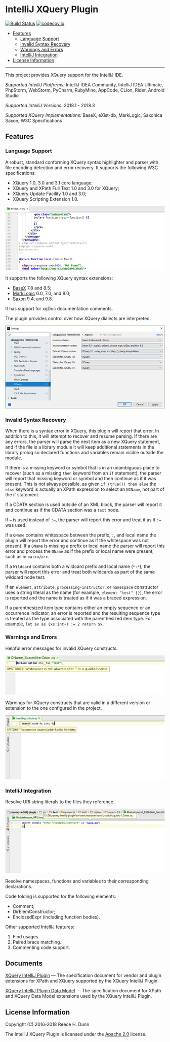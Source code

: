 # IntelliJ XQuery Plugin

[![Build Status](https://travis-ci.org/rhdunn/xquery-intellij-plugin.svg)](https://travis-ci.org/rhdunn/xquery-intellij-plugin)
[![codecov.io](https://codecov.io/github/rhdunn/xquery-intellij-plugin/coverage.svg)](https://codecov.io/github/rhdunn/xquery-intellij-plugin)

- [Features](#features)
  - [Language Support](#language-support)
  - [Invalid Syntax Recovery](#invalid-syntax-recovery)
  - [Warnings and Errors](#warnings-and-errors)
  - [IntelliJ Integration](#intellij-integration)
- [License Information](#license-information)

----------

This project provides XQuery support for the IntelliJ IDE.

_Supported IntelliJ Platforms:_ IntelliJ IDEA Community, IntelliJ IDEA Ultimate,
PhpStorm, WebStorm, PyCharm, RubyMine, AppCode, CLion, Rider, Android Studio

_Supported IntelliJ Versions:_ 2018.1 - 2018.3

_Supported XQuery Implementations:_ BaseX, eXist-db, MarkLogic, Saxonica Saxon,
W3C Specifications

## Features

### Language Support

A robust, standard conforming XQuery syntax highlighter and parser with file encoding
detection and error recovery. It supports the following W3C specifications:

*  XQuery 1.0, 3.0 and 3.1 core language;
*  XQuery and XPath Full Text 1.0 and 3.0 for XQuery;
*  XQuery Update Facility 1.0 and 3.0;
*  XQuery Scripting Extension 1.0.

![Syntax Highlighting](images/syntax-highlighting.png)

It supports the following XQuery syntax extensions:

*  [BaseX](docs/XQuery%20IntelliJ%20Plugin.md#c1-basex-vendor-extensions) 7.8 and 8.5;
*  [MarkLogic](docs/XQuery%20IntelliJ%20Plugin.md#c2-marklogic-vendor-extensions) 6.0, 7.0, and 8.0;
*  [Saxon](docs/XQuery%20IntelliJ%20Plugin.md#c3-saxon-vendor-extensions) 9.4, and 9.8.

It has support for xqDoc documentation comments.

The plugin provides control over how XQuery dialects are interpreted.

![XQuery Settings](images/xquery-settings.png)

### Invalid Syntax Recovery

When there is a syntax error in XQuery, this plugin will report that error. In
addition to this, it will attempt to recover and resume parsing. If there are
any errors, the parser will parse the next item as a new XQuery statement, and
if the file is a library module it will keep additional statements in the library
prolog so declared functions and variables remain visible outside the module.

If there is a missing keyword or symbol that is in an unambiguous place to
recover (such as a missing `then` keyword from an `if` statement), the parser
will report that missing keyword or symbol and then continue as if it was
present. This is not always possible, as given `if (true()) then else` the
`else` keyword is actually an XPath expression to select an `NCName`, not part
of the if statement.

If a CDATA section is used outside of an XML block, the parser will report it
and continue as if the CDATA section was a `text` node.

If `=` is used instead of `:=`, the parser will report this error and treat it
as if `:=` was used.

If a `QName` contains whitespace between the prefix, `:`, and local name the
plugin will report the error and continue as if the whitespace was not present.
If a `QName` is missing a prefix or local name the parser will report this error
and process the `QName` as if the prefix or local name were present, such as in
`<a:></a:>`.

If a `Wildcard` contains both a wildcard prefix and local name (`*:*`), the
parser will report this error and treat both wildcards as part of the same
wildcard node test.

If an `element`, `attribute`, `processing-instructor`, or `namespace` constructor
uses a string literal as the name (for example, `element "test" {}`), the error
is reported and the name is treated as if it was a braced expression.

If a parenthesized item type contains either an empty sequence or an occurrence
indicator, an error is reported and the resulting sequence type is treated as
the type associated with the parenthesized item type. For example,
`let $x as (xs:int+) := 2 return $x`.

### Warnings and Errors

Helpful error messages for invalid XQuery constructs.

![Error Messages](images/error-messages.png)

Warnings for XQuery constructs that are valid in a different version or extension
to the one configured in the project.

![Require Different Version](images/require-different-version.png)

### IntelliJ Integration

Resolve URI string literals to the files they reference.

![Resolve URI Literals](images/resolve-uriliteral.png)

Resolve namespaces, functions and variables to their corresponding declarations.

Code folding is supported for the following elements:

*  Comment;
*  DirElemConstructor;
*  EnclosedExpr (including function bodies).

Other supported IntelliJ features:

1.  Find usages.
2.  Paired brace matching.
3.  Commenting code support.

## Documents

[XQuery IntelliJ Plugin](docs/XQuery%20IntelliJ%20Plugin.md) &mdash;
The specification document for vendor and plugin extensions for XPath
and XQuery supported by the XQuery IntelliJ Plugin.

[XQuery IntelliJ Plugin Data Model](docs/XQuery%20IntelliJ%20Plugin%20Data%20Model.md)
&mdash; The specification document for XPath and XQuery Data Model
extensions used by the XQuery IntelliJ Plugin.

## License Information

Copyright (C) 2016-2018 Reece H. Dunn

The IntelliJ XQuery Plugin is licensed under the [Apache 2.0](LICENSE)
license.
